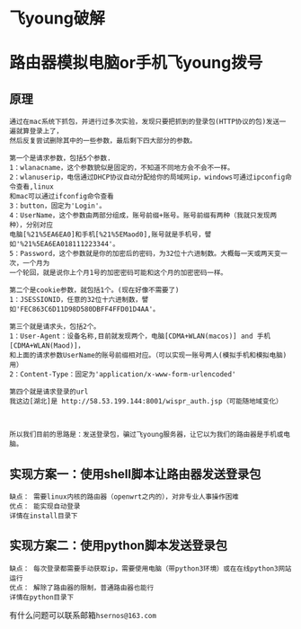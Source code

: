 # 飞young破解
# 路由器模拟电脑or手机飞young拨号

## 原理
    通过在mac系统下抓包，并进行过多次实验，发现只要把抓到的登录包(HTTP协议的包)发送一遍就算登录上了，
    然后反复尝试删除其中的一些参数，最后剩下四大部分的参数。
    
    第一个是请求参数，包括5个参数.
    1：wlanacname，这个参数貌似是固定的，不知道不同地方会不会不一样。
    2：wlanuserip，电信通过DHCP协议自动分配给你的局域网ip，windows可通过ipconfig命令查看,linux
    和mac可以通过ifconfig命令查看
    3：button，固定为'Login'。
    4：UserName，这个参数由两部分组成，账号前缀+账号。账号前缀有两种（我就只发现两种），分别对应
    电脑[%21%5EA6EA0]和手机[%21%5EMaod0],账号就是手机号，譬如'%21%5EA6EA018111223344'。
    5：Password，这个参数就是你的加密后的密码，为32位十六进制数。大概每一天或两天变一次，一个月为
    一个轮回，就是说你上个月1号的加密密码可能和这个月的加密密码一样。
    
    第二个是cookie参数，就包括1个。(现在好像不需要了)
    1：JSESSIONID，任意的32位十六进制数，譬如'FEC863C6D11D98D580DBFF4FFD01D4AA'。
  
    第三个就是请求头，包括2个。
    1：User-Agent：设备名称,目前就发现两个，电脑[CDMA+WLAN(macos)] and 手机[CDMA+WLAN(Maod)]，
    和上面的请求参数UserName的账号前缀相对应。（可以实现一账号两人(模拟手机和模拟电脑)用）
    2：Content-Type：固定为'application/x-www-form-urlencoded'
    
    第四个就是请求登录的url
    我这边[湖北]是 http://58.53.199.144:8001/wispr_auth.jsp（可能随地域变化）
    
    
    
    所以我们目前的思路是：发送登录包，骗过飞young服务器，让它以为我们的路由器是手机或电脑。
    
## 实现方案一：使用shell脚本让路由器发送登录包
    缺点： 需要linux内核的路由器（openwrt之内的），对非专业人事操作困难
    优点： 能实现自动登录
    详情在install目录下
    
## 实现方案二：使用python脚本发送登录包
    缺点： 每次登录都需要手动获取ip，需要使用电脑（带python3环境）或在在线python3网站运行
    优点： 解除了路由器的限制，普通路由器也能行
    详情在python目录下

    
有什么问题可以联系邮箱`hsernos@163.com`
